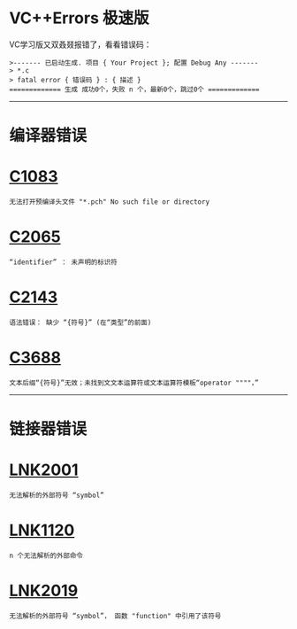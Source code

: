 # VC++Errors 极速版
 VC学习版又双叒叕报错了，看看错误码：

``` 
>------- 已启动生成. 项目 { Your Project }; 配置 Debug Any -------
> *.c
> fatal error { 错误码 } : { 描述 }
============= 生成 成功0个，失败 n 个，最新0个，跳过0个 =============
```

---
# 编译器错误
# [C1083](./C1083/README.md)
```
无法打开预编译头文件 "*.pch" No such file or directory
```

# [C2065](./C2065/README.md)
```
“identifier” ： 未声明的标识符
```

# [C2143](./C2143/README.md)
```
语法错误： 缺少 “{符号}” (在“类型”的前面)
```

# [C3688](./C3688/README.md)
```
文本后缀“{符号}”无效；未找到文文本运算符或文本运算符模板“operator """"，”
```

---
# 链接器错误
# [LNK2001](./LNK2001/README.md)
```
无法解析的外部符号 “symbol”
```

# [LNK1120](./LNK1120/README.md)
```
n 个无法解析的外部命令
```
# [LNK2019](./LNK2019/README.md)
```
无法解析的外部符号 “symbol”， 函数 "function" 中引用了该符号
```



